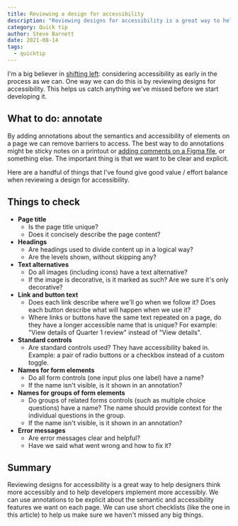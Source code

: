 ```yaml
---
title: Reviewing a design for accessibility
description: "Reviewing designs for accessibility is a great way to help designers think more accessibly and to help developers implement more accessibly. We can use short checklists to help us make sure we haven't missed any big things."
category: Quick tip
author: Steve Barnett
date: 2021-08-14
tags:
  - quicktip
---
```


I'm a big believer in [shifting left](https://www.deque.com/shift-left/): considering accessibility as early in the process as we can. One way we can do this is by reviewing designs for accessibility. This helps us catch anything we've missed before we start developing it.

## What to do: annotate

By adding annotations about the semantics and accessibility of elements on a page we can remove barriers to access. The best way to do annotations might be sticky notes on a printout or [adding comments on a Figma file](https://help.figma.com/hc/en-us/articles/360041068574), or something else. The important thing is that we want to be clear and explicit.

Here are a handful of things that I've found give good value / effort balance when reviewing a design for accessibility. 

## Things to check

- **Page title**
    - Is the page title unique?
    - Does it concisely describe the page content?
- **Headings**
    - Are headings used to divide content up in a logical way?
    - Are the levels shown, without skipping any?
- **Text alternatives**
    - Do all images (including icons) have a text alternative? 
    - If the image is decorative, is it marked as such? Are we sure it's only decorative?
- **Link and button text**
    - Does each link describe where we'll go when we follow it? Does each button describe what will happen when we use it?
    - Where links or buttons have the same text repeated on a page, do they have a longer accessible name that is unique? For example: "View details of Quarter 1 review" instead of "View details".
- **Standard controls**
    - Are standard controls used? They have accessibility baked in. Example: a pair of radio buttons or a checkbox instead of a custom toggle.
- **Names for form elements**
    - Do all form controls (one input plus one label) have a name? 
    - If the name isn't visible, is it shown in an annotation?
- **Names for groups of form elements**
    - Do groups of related forms controls (such as multiple choice questions) have a name? The name should provide context for the individual questions in the group.
    - If the name isn't visible, is it shown in an annotation?
- **Error messages**
    - Are error messages clear and helpful?
    - Have we said what went wrong and how to fix it?

## Summary

Reviewing designs for accessibility is a great way to help designers think more accessibly and to help developers implement more accessibly. We can use annotations to be explicit about the semantic and accessibility features we want on each page. We can use short checklists (like the one in this article) to help us make sure we haven't missed any big things. 